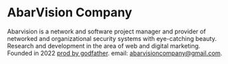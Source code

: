 # AbarVision Company 
Abarvision is a network and software project manager and provider of networked and organizational security systems with eye-catching beauty.
Research and development in the area of ​​web and digital marketing.
Founded in 2022 <a href="https://github.com/abarmhd/">prod by godfather</a>.
email: <a href="mailto:abarvisioncompany@gmail.com">abarvisioncompany@gmail.com</a>.

<!---
AbarVision/AbarVision is a ✨ special ✨ repository because its `README.md` (this file) appears on your GitHub profile.
You can click the Preview link to take a look at your changes.
--->
